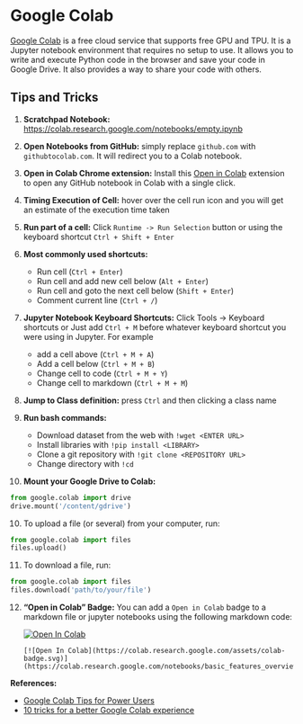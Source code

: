 # Google Colab

[Google Colab](https://colab.research.google.com/) is a free cloud service that supports free GPU and TPU. It is a Jupyter notebook environment that requires no setup to use. It allows you to write and execute Python code in the browser and save your code in Google Drive. It also provides a way to share your code with others.

## Tips and Tricks

1. **Scratchpad Notebook:** <https://colab.research.google.com/notebooks/empty.ipynb>
2. **Open Notebooks from GitHub:** simply replace `github.com` with `githubtocolab.com`. It will redirect you to a Colab notebook.
3. **Open in Colab Chrome extension:** Install this [Open in Colab](https://chrome.google.com/webstore/detail/open-in-colab/iogfkhleblhcpcekbiedikdehleodpjo) extension to open any GitHub notebook in Colab with a single click.
4. **Timing Execution of Cell:** hover over the cell run icon and you will get an estimate of the execution time taken
5. **Run part of a cell:** Click `Runtime -> Run Selection` button or using the keyboard shortcut `Ctrl + Shift + Enter`
6. **Most commonly used shortcuts:**

   - Run cell (`Ctrl + Enter`)
   - Run cell and add new cell below (`Alt + Enter`)
   - Run cell and goto the next cell below (`Shift + Enter`)
   - Comment current line (`Ctrl + /`)

7. **Jupyter Notebook Keyboard Shortcuts:** Click Tools -&gt; Keyboard shortcuts or Just add `Ctrl + M` before whatever keyboard shortcut you were using in Jupyter. For example

   - add a cell above (`Ctrl + M + A`)
   - Add a cell below (`Ctrl + M + B`)
   - Change cell to code (`Ctrl + M + Y`)
   - Change cell to markdown (`Ctrl + M + M`)

8. **Jump to Class definition:** press `Ctrl` and then clicking a class name
9. **Run bash commands:**

   - Download dataset from the web with `!wget <ENTER URL>`
   - Install libraries with `!pip install <LIBRARY>`
   - Clone a git repository with `!git clone <REPOSITORY URL>`
   - Change directory with `!cd`

10. **Mount your Google Drive to Colab:**

```python
from google.colab import drive
drive.mount('/content/gdrive')
```

10. To upload a file (or several) from your computer, run:

```python
from google.colab import files
files.upload()
```

11. To download a file, run:

```python
from google.colab import files
files.download('path/to/your/file')
```

12. **“Open in Colab” Badge:** You can add a `Open in Colab` badge to a markdown file or jupyter notebooks using the following markdown code:

    [![Open In Colab](https://colab.research.google.com/assets/colab-badge.svg)](https://colab.research.google.com/notebooks/basic_features_overview.ipynb)

    ```text
    [![Open In Colab](https://colab.research.google.com/assets/colab-badge.svg)](https://colab.research.google.com/notebooks/basic_features_overview.ipynb)
    ```

**References:**

- [Google Colab Tips for Power Users](https://amitness.com/2020/06/google-colaboratory-tips/)
- [10 tricks for a better Google Colab experience](https://towardsdatascience.com/10-tips-for-a-better-google-colab-experience-33f8fe721b82)
